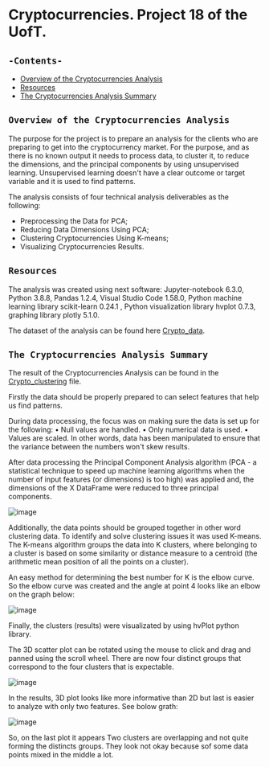 # Cryptocurrencies. Project 18 of the UofT.
## `-Contents-`	
	
- [Overview of the Cryptocurrencies Analysis](#Overview-of-the-Cryptocurrencies-Analysis)	
- [Resources](#resources)	
- [The Cryptocurrencies Analysis Summary](#The-Cryptocurrencies-Analysis-Summary)
## `Overview of the Cryptocurrencies Analysis`

The purpose for the project is to prepare an analysis for the clients who are preparing to get into the cryptocurrency market. For the purpose, and as there is no known output it needs to process data, to cluster it, to reduce the dimensions, and the principal components by using unsupervised learning. Unsupervised learning doesn't have a clear outcome or target variable and it is used to find patterns.

The analysis consists of four technical analysis deliverables as the following: 

- Preprocessing the Data for PCA;
- Reducing Data Dimensions Using PCA;
- Clustering Cryptocurrencies Using K-means;
- Visualizing Cryptocurrencies Results.

## `Resources`	
The analysis was created using next software: Jupyter-notebook 6.3.0, Python 3.8.8, Pandas 1.2.4, Visual Studio Code 1.58.0, Python machine learning library scikit-learn  0.24.1 , Python visualization library hvplot 0.7.3, graphing library plotly 5.1.0.

The dataset of the analysis can be found here [Crypto_data](./crypto_data.csv).

## `The Cryptocurrencies Analysis Summary`

The result of the Cryptocurrencies Analysis can be found in the [Crypto_clustering](./crypto_clustering.ipynb) file.

Firstly the data should be properly prepared to can select features that help us find patterns.

During data processing, the focus was on making sure the data is set up for the following:
•	Null values are handled.
•	Only numerical data is used.
•	Values are scaled. In other words, data has been manipulated to ensure that the variance between the numbers won't skew results.

After data processing the Principal Component Analysis algorithm (PCA - a statistical technique to speed up machine learning algorithms when the number of input features (or dimensions) is too high) was applied and, the dimensions of the X DataFrame were reduced to three principal components.

![image](https://user-images.githubusercontent.com/68247343/139560401-ab087180-1f14-4e51-8db2-a367c87f1a6e.png)

Additionally, the data points should be grouped together in other word clustering data. To identify and solve clustering issues it was used K-means. The K-means algorithm groups the data into K clusters, where belonging to a cluster is based on some similarity or distance measure to a centroid (the arithmetic mean position of all the points on a cluster).

An easy method for determining the best number for K is the elbow curve. So the elbow curve was created and the angle at point 4 looks like an elbow on the graph below:

![image](https://user-images.githubusercontent.com/68247343/139560407-6caf8cb4-e48b-49c9-8bca-2897508a7461.png)

Finally, the clusters (results) were visualizated by using hvPlot python library. 

The 3D scatter plot can be rotated using the mouse to click and drag and panned using the scroll wheel.
There are now four distinct groups that correspond to the four clusters that is expectable.

![image](https://user-images.githubusercontent.com/68247343/139560410-38b23733-7db0-4abf-993a-44e9747b4ba0.png)

In the results, 3D plot looks like more informative than 2D but last is easier to analyze with only two features. See bolow grath:

![image](https://user-images.githubusercontent.com/68247343/139560415-d1495396-88ca-4b23-a346-47821be60ad3.png)

So, on the last plot it appears Two clusters are overlapping and not quite forming the distincts groups. They look not okay because sof some data points mixed in the middle a lot.
